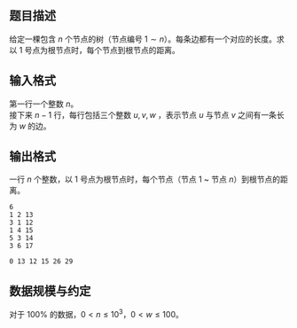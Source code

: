 ## 题目描述

给定一棵包含 $n$ 个节点的树（节点编号 $1\sim n$）。每条边都有一个对应的长度。求以 $1$ 号点为根节点时，每个节点到根节点的距离。

## 输入格式

第一行一个整数 $n$。  
接下来 $n-1$ 行，每行包括三个整数 $u,v,w$ ，表示节点 $u$ 与节点 $v$ 之间有一条长为 $w$ 的边。

## 输出格式

一行 $n$ 个整数，以 $1$ 号点为根节点时，每个节点（节点 $1$ ~ 节点 $n$）到根节点的距离。

```input1
6
1 2 13
3 1 12
1 4 15
5 3 14
3 6 17
```

```output1
0 13 12 15 26 29 
```

## 数据规模与约定

对于 $100\%$ 的数据，$0 < n \le 10^3$，$0 < w \le 100$。